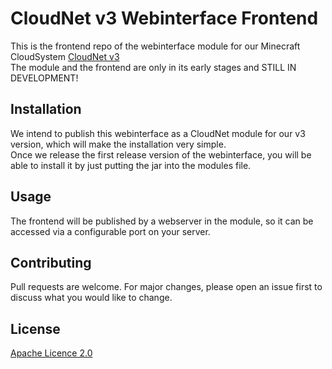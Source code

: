 # CloudNet v3 Webinterface Frontend

This is the frontend repo of the webinterface module for our Minecraft CloudSystem [CloudNet v3](https://github.com/CloudNetService/CloudNet-v3/) <br>
The module and the frontend are only in its early stages and STILL IN DEVELOPMENT!

## Installation

We intend to publish this webinterface as a CloudNet module for our v3 version, which will make the installation very simple. <br>
Once we release the first release version of the webinterface, you will be able to install it by just putting the jar into the modules file.

## Usage

The frontend will be published by a webserver in the module, so it can be accessed via a configurable port on your server.

## Contributing
Pull requests are welcome. For major changes, please open an issue first to discuss what you would like to change.

## License
[Apache Licence 2.0](https://www.apache.org/licenses/LICENSE-2.0)